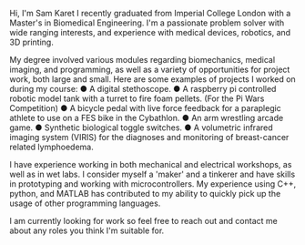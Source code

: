Hi, I'm Sam Karet
I recently graduated from Imperial College London with a Master's in Biomedical Engineering.
I'm a passionate problem solver with wide ranging interests, and experience with medical devices, robotics, and 3D printing.

My degree involved various modules regarding biomechanics, medical imaging, and programming, as well as a variety of opportunities for project work, both large and small. Here are some examples of projects I worked on during my course:
● A digital stethoscope.
● A raspberry pi controlled robotic model tank with a turret to fire foam pellets. (For the Pi Wars Competition)
● A bicycle pedal with live force feedback for a paraplegic athlete to use on a FES bike in the Cybathlon.
● An arm wrestling arcade game.
● Synthetic biological toggle switches.
● A volumetric infrared imaging system (VIRIS) for the diagnoses and monitoring of breast-cancer related lymphoedema.

I have experience working in both mechanical and electrical workshops, as well as in wet labs. I consider myself a 'maker' and a tinkerer and have skills in prototyping and working with microcontrollers. My experience using C++, python, and MATLAB has contributed to my ability to quickly pick up the usage of other programming languages.

I am currently looking for work so feel free to reach out and contact me about any roles you think I'm suitable for.
